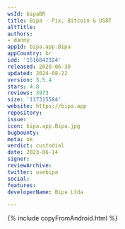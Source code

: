 ```yaml
---
wsId: bipaBR
title: Bipa - Pix, Bitcoin & USDT
altTitle: 
authors:
- danny
appId: bipa.app.Bipa
appCountry: br
idd: '1516842324'
released: 2020-06-30
updated: 2024-08-22
version: 3.5.4
stars: 4.8
reviews: 3973
size: '117315584'
website: https://bipa.app
repository: 
issue: 
icon: bipa.app.Bipa.jpg
bugbounty: 
meta: ok
verdict: custodial
date: 2023-06-14
signer: 
reviewArchive: 
twitter: usebipa
social: 
features: 
developerName: Bipa Ltda

---
```


{% include copyFromAndroid.html %}